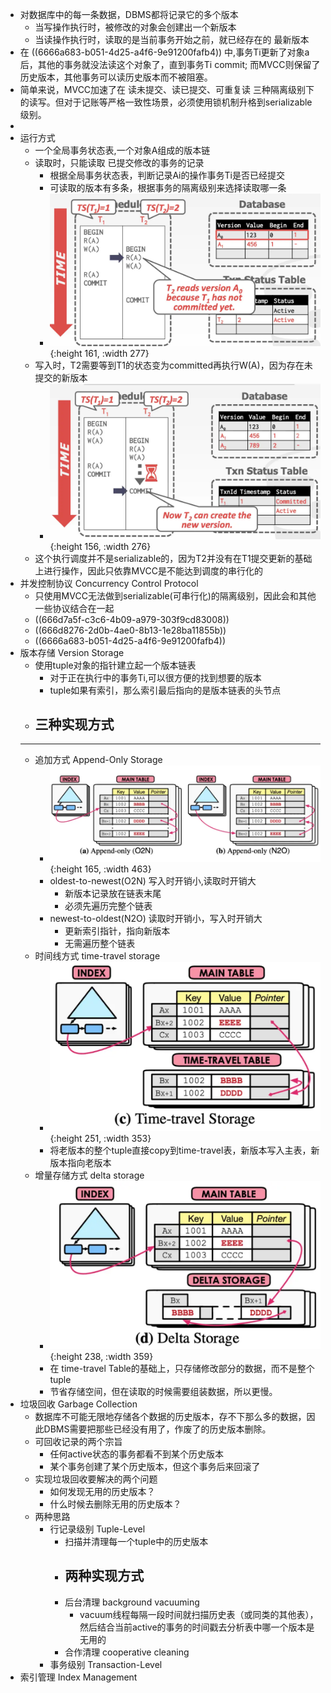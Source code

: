 - 对数据库中的每一条数据，DBMS都将记录它的多个版本
	- 当写操作执行时，被修改的对象会创建出一个新版本
	- 当读操作执行时，读取的是当前事务开始之前，就已经存在的 最新版本
- 在 ((6666a683-b051-4d25-a4f6-9e91200fafb4)) 中,事务Ti更新了对象a后，其他的事务就没法读这个对象了，直到事务Ti commit; 而MVCC则保留了历史版本，其他事务可以读历史版本而不被阻塞。
- 简单来说，MVCC加速了在 读未提交、读已提交、可重复读 三种隔离级别下的读写。但对于记账等严格一致性场景，必须使用锁机制升格到serializable级别。
-
- 运行方式
	- 一个全局事务状态表,一个对象A组成的版本链
	- 读取时，只能读取 已提交修改的事务的记录
		- 根据全局事务状态表，判断记录Ai的操作事务Ti是否已经提交
		- 可读取的版本有多条，根据事务的隔离级别来选择读取哪一条
		- ![image.png](../assets/image_1718527803453_0.png){:height 161, :width 277}
	- 写入时，T2需要等到T1的状态变为committed再执行W(A)，因为存在未提交的新版本
		- ![image.png](../assets/image_1718527786455_0.png){:height 156, :width 276}
	- 这个执行调度并不是serializable的，因为T2并没有在T1提交更新的基础上进行操作，因此只依靠MVCC是不能达到调度的串行化的
- 并发控制协议 Concurrency Control Protocol
	- 只使用MVCC无法做到serializable(可串行化)的隔离级别，因此会和其他一些协议结合在一起
	- ((666d7a5f-c3c6-4b09-a979-303f9cd83008))
	- ((666d8276-2d0b-4ae0-8b13-1e28ba11855b))
	- ((6666a683-b051-4d25-a4f6-9e91200fafb4))
- 版本存储 Version Storage
	- 使用tuple对象的指针建立起一个版本链表
		- 对于正在执行中的事务Ti,可以很方便的找到想要的版本
		- tuple如果有索引，那么索引最后指向的是版本链表的头节点
	- 三种实现方式
		-
	- ---
	- 追加方式 Append-Only Storage
		- ![image.png](../assets/image_1718529535145_0.png){:height 165, :width 463}
		- oldest-to-newest(O2N) 写入时开销小,读取时开销大
			- 新版本记录放在链表末尾
			- 必须先遍历完整个链表
		- newest-to-oldest(N2O) 读取时开销小，写入时开销大
			- 更新索引指针，指向新版本
			- 无需遍历整个链表
	- 时间线方式 time-travel storage
		- ![image.png](../assets/image_1718529789134_0.png){:height 251, :width 353}
		- 将老版本的整个tuple直接copy到time-travel表，新版本写入主表，新版本指向老版本
	- 增量存储方式 delta storage
		- ![image.png](../assets/image_1718529885126_0.png){:height 238, :width 359}
		- 在 time-travel Table的基础上，只存储修改部分的数据，而不是整个tuple
		- 节省存储空间，但在读取的时候需要组装数据，所以更慢。
- 垃圾回收 Garbage Collection
	- 数据库不可能无限地存储各个数据的历史版本，存不下那么多的数据，因此DBMS需要把那些已经没有用了，作废了的历史版本删除。
	- 可回收记录的两个宗旨
		- 任何active状态的事务都看不到某个历史版本
		- 某个事务创建了某个历史版本，但这个事务后来回滚了
	- 实现垃圾回收要解决的两个问题
		- 如何发现无用的历史版本？
		- 什么时候去删除无用的历史版本？
	- 两种思路
		- 行记录级别 Tuple-Level
			- 扫描并清理每一个tuple中的历史版本
			- 两种实现方式
				-
			- 后台清理 background vacuuming
				- vacuum线程每隔一段时间就扫描历史表（或同类的其他表），然后结合当前active的事务的时间戳去分析表中哪一个版本是无用的
			- 合作清理 cooperative cleaning
		- 事务级别 Transaction-Level
- 索引管理 Index Management
